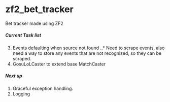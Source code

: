 zf2_bet_tracker
===============

Bet tracker made using ZF2


##### Current Task list

3. Events defaulting when source not found
..* Need to scrape events, also need a way to store any events that are not recognized, so they can be scraped.
4. GosuLoLCaster to extend base MatchCaster

##### Next up

1. Graceful exception handling.
2. Logging
